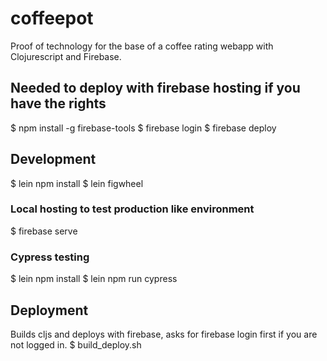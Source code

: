 # coffeepot
Proof of technology for the base of a coffee rating webapp with Clojurescript and Firebase.


## Needed to deploy with firebase hosting if you have the rights
$ npm install -g firebase-tools
$ firebase login
$ firebase deploy

## Development

$ lein npm install
$ lein figwheel

### Local hosting to test production like environment
$ firebase serve

### Cypress testing
$ lein npm install
$ lein npm run cypress

## Deployment
Builds cljs and deploys with firebase, asks for firebase login first if you are not logged in.
$ build_deploy.sh
